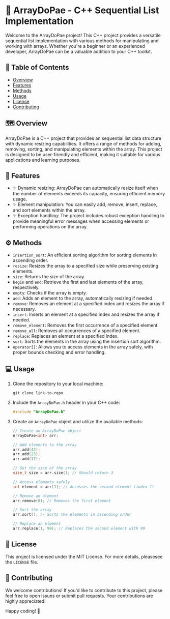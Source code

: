 # 🚀 ArrayDoPae - C++ Sequential List Implementation

Welcome to the ArrayDoPae project! This C++ project provides a versatile sequential list implementation with various methods for manipulating and working with arrays. Whether you're a beginner or an experienced developer, ArrayDoPae can be a valuable addition to your C++ toolkit.

## 📝 Table of Contents

- [Overview](#🗺️%20Overview)
- [Features](#🌟%20Features)
- [Methods](#⚙️%20Methods)
- [Usage](#💻️%20Usage)
- [License](#📜%20License)
- [Contributing](#👥%20Contributing)

## 🗺️ Overview

ArrayDoPae is a C++ project that provides an sequential list data structure with dynamic resizing capabilities. It offers a range of methods for adding, removing, sorting, and manipulating elements within the array. This project is designed to be user-friendly and efficient, making it suitable for various applications and learning purposes.

## 🌟 Features

- ✨ Dynamic resizing: ArrayDoPae can automatically resize itself when the number of elements exceeds its capacity, ensuring efficient memory usage.
- ✨ Element manipulation: You can easily add, remove, insert, replace, and sort elements within the array.
- ✨ Exception handling: The project includes robust exception handling to provide meaningful error messages when accessing elements or performing operations on the array.

## ⚙️ Methods

- `insertion_sort`: An efficient sorting algorithm for sorting elements in ascending order.
- `resize`: Resizes the array to a specified size while preserving existing elements.
- `size`: Returns the size of the array.
- `begin` and `end`: Retrieve the first and last elements of the array, respectively.
- `empty`: Checks if the array is empty.
- `add`: Adds an element to the array, automatically resizing if needed.
- `remove`: Removes an element at a specified index and resizes the array if necessary.
- `insert`: Inserts an element at a specified index and resizes the array if needed.
- `remove_element`: Removes the first occurrence of a specified element.
- `remove_all`: Removes all occurrences of a specified element.
- `replace`: Replaces an element at a specified index.
- `sort`: Sorts the elements in the array using the insertion sort algorithm.
- `operator[]`: Allows you to access elements in the array safely, with proper bounds checking and error handling.

## 💻️ Usage

1. Clone the repository to your local machine:

   ```shell
   git clone link-to-repo
   ```

2. Include the `ArrayDoPae.h` header in your C++ code:

   ```cpp
   #include "ArrayDoPae.h"
   ```

3. Create an `ArrayDoPae` object and utilize the available methods:

   ```cpp
   // Create an ArrayDoPae object
   ArrayDoPae<int> arr;

   // Add elements to the array
   arr.add(42);
   arr.add(23);
   arr.add(17);

   // Get the size of the array
   size_t size = arr.size(); // Should return 3

   // Access elements safely
   int element = arr[1]; // Accesses the second element (index 1)

   // Remove an element
   arr.remove(0); // Removes the first element

   // Sort the array
   arr.sort(); // Sorts the elements in ascending order

   // Replace an element
   arr.replace(1, 99); // Replaces the second element with 99
   ```

## 📜 License

This project is licensed under the MIT License. For more details, pleasesee the `LICENSE` file.

## 👥 Contributing

We welcome contributions! If you'd like to contribute to this project, please feel free to open issues or submit pull requests. Your contributions are highly appreciated!

Happy coding! 🚀
